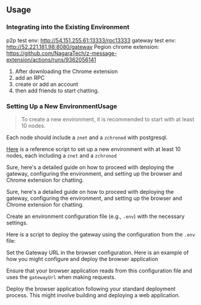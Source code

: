 ## Usage

### Integrating into the Existing Environment

p2p test env: http://54.151.255.61:13333/rpc13333
gateway test env: http://52.221.181.98:8080/gateway
Pegion chrome extension: https://github.com/NagaraTech/z-message-extension/actions/runs/9362056141

1. After downloading the Chrome extension
2. add an RPC
3. create or add an account
4. then add friends to start chatting.

### Setting Up a New EnvironmentUsage

> To create a new environment, it is recommended to start with at least 10 nodes.

Each node should include a `znet` and a `zchronod` with postgresql.

[Here](https://github.com/NagaraTech/p2p-docker/tree/main/scripts) is a reference script to set up a new environment with at least 10 nodes, each including a `znet` and a `zchronod`

Sure, here's a detailed guide on how to proceed with deploying the gateway, configuring the environment, and setting up the browser and Chrome extension for chatting.

Sure, here's a detailed guide on how to proceed with deploying the gateway, configuring the environment, and setting up the browser and Chrome extension for chatting.

Create an environment configuration file (e.g., `.env`) with the necessary settings.

Here is a script to deploy the gateway using the configuration from the `.env` file:

Set the Gateway URL in the browser configuration. Here is an example of how you might configure and deploy the browser application

Ensure that your browser application reads from this configuration file and uses the `gatewayUrl` when making requests.

Deploy the browser application following your standard deployment process. This might involve building and deploying a web application.
